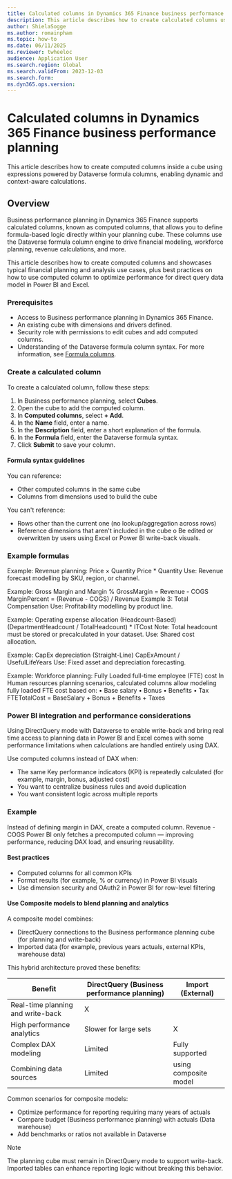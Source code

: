 ```yaml
---
title: Calculated columns in Dynamics 365 Finance business performance planning
description: This article describes how to create calculated columns using formulas in Dynamics 365 Finance business performance planning.
author: ShielaSogge
ms.author: romainpham
ms.topic: how-to
ms.date: 06/11/2025
ms.reviewer: twheeloc 
audience: Application User
ms.search.region: Global
ms.search.validFrom: 2023-12-03
ms.search.form: 
ms.dyn365.ops.version: 
---
```


# Calculated columns in Dynamics 365 Finance business performance planning

This article describes how to create computed columns inside a cube using expressions powered by Dataverse formula columns, enabling dynamic and context-aware calculations.

## Overview
Business performance planning in Dynamics 365 Finance supports calculated columns, known as computed columns, that allows you to define formula-based logic directly within your planning cube. These columns use the Dataverse formula column engine to drive financial modeling, workforce planning, revenue calculations, and more. 

This article describes how to create computed columns and showcases typical financial planning and analysis use cases, plus best practices on how to use computed column to optimize performance for direct query data model in Power BI and Excel.

### Prerequisites
 - Access to Business performance planning in Dynamics 365 Finance.
 - An existing cube with dimensions and drivers defined.
 - Security role with permissions to edit cubes and add computed columns.
 - Understanding of the Dataverse formula column syntax. For more information, see [Formula columns](/power-apps/maker/data-platform/formula-columns).

### Create a calculated column

To create a calculated column, follow these steps:
1.	In Business performance planning, select **Cubes**.
2.	Open the cube to add the computed column.
3.	In **Computed columns**, select **+ Add**.
4.	In the **Name** field, enter a name.
5.	In the **Description** field, enter a short explanation of the formula.
6.	In the **Formula** field, enter the Dataverse formula syntax.
7.	Click **Submit** to save your column.

#### Formula syntax guidelines

You can reference:
 - Other computed columns in the same cube
 - Columns from dimensions used to build the cube

You can't reference:
 - Rows other than the current one (no lookup/aggregation across rows)
 - Reference dimensions that aren't included in the cube
o	Be edited or overwritten by users using Excel or Power BI write-back visuals.

### Example formulas

Example: Revenue planning: Price × Quantity
Price * Quantity
Use: Revenue forecast modelling by SKU, region, or channel.

Example: Gross Margin and Margin %
GrossMargin = Revenue - COGS
MarginPercent = (Revenue - COGS) / Revenue Example 3: Total Compensation
Use: Profitability modelling by product line.

Example: Operating expense allocation (Headcount-Based)
(DepartmentHeadcount / TotalHeadcount) * ITCost
Note: Total headcount must be stored or precalculated in your dataset.
Use: Shared cost allocation.

Example: CapEx depreciation (Straight-Line)
CapExAmount / UsefulLifeYears
Use: Fixed asset and depreciation forecasting.

Example: Workforce planning: Fully Loaded full-time employee (FTE) cost
In Human resources planning scenarios, calculated columns allow modeling fully loaded FTE cost based on:
•	Base salary
•	Bonus 
•	Benefits
•	Tax
FTETotalCost = BaseSalary + Bonus + Benefits + Taxes

### Power BI integration and performance considerations

Using DirectQuery mode with Dataverse to enable write-back and bring real time access to planning data in Power BI and Excel comes with some performance limitations when calculations are handled entirely
using DAX. 

Use computed columns instead of DAX when:
 - The same Key performance indicators (KPI) is repeatedly calculated (for example, margin, bonus, adjusted cost)
 - You want to centralize business rules and avoid duplication
 - You want consistent logic across multiple reports


### Example

Instead of defining margin in DAX, create a computed column.
Revenue - COGS
Power BI only fetches a precomputed column — improving performance, reducing DAX load, and ensuring reusability.

#### Best practices
 - Computed columns for all common KPIs
 - Format results (for example, % or currency) in Power BI visuals
 - Use dimension security and OAuth2 in Power BI for row-level filtering

#### Use Composite models to blend planning and analytics

A composite model combines:
 - DirectQuery connections to the Business performance planning cube (for planning and write-back)
 - Imported data (for example, previous years actuals, external KPIs, warehouse data)

This hybrid architecture proved these benefits: 

|Benefit|	DirectQuery (Business performance planning)	|Import (External)|
|---|---|---| 
|Real-time planning and write-back|	X	| |
|High performance analytics|	Slower for large sets|	X|
|Complex DAX modeling|	Limited	|Fully supported|
|Combining data sources|	Limited	| using composite model|

Common scenarios for composite models:
 - Optimize performance for reporting requiring many years of actuals
 - Compare budget (Business performance planning) with actuals (Data warehouse)
 - Add benchmarks or ratios not available in Dataverse

>[!Note]
> The planning cube must remain in DirectQuery mode to support write-back. Imported tables can enhance reporting logic without breaking this behavior.





